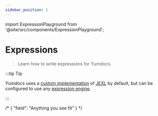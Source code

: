 ```yaml
---
sidebar_position: 1
---
```


import ExpressionPlayground from '@site/src/components/ExpressionPlayground';

# Expressions

> Learn how to write expressions for Yumdocs.

:::tip Tip

Yumdocs uses a [custom implementation](https://www.npmjs.com/package/jexl) of
[JEXL](https://commons.apache.org/proper/commons-jexl/) by default,
but can be configured to use any [expression engine](../contribution/05-expression-engine.md).

:::

<ExpressionPlayground>

/*
{
    "field": "Anything you see fit"
}
*/

</ExpressionPlayground>